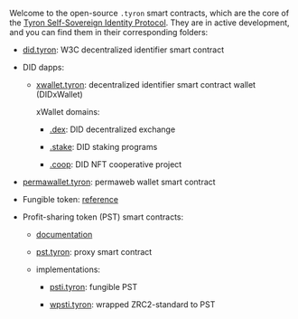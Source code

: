 Welcome to the open-source ```.tyron``` smart contracts, which are the core of the [Tyron Self-Sovereign Identity Protocol](https://www.ssiprotocol.com). They are in active development, and you can find them in their corresponding folders:

- [did.tyron](./DID/did.tyron.scilla): W3C decentralized identifier smart contract

- DID dapps:

    - [xwallet.tyron](./DID/DIDdapps/DIDxWallet/xwallet.tyron.scilla): decentralized identifier smart contract wallet (DIDxWallet)

        xWallet domains:

        - [.dex](./DID/DIDdapps/Dex/dex.tyron.scilla): DID decentralized exchange

        - [.stake](./DID/DIDdapps/Stake/stake.tyron.scilla): DID staking programs
            
        - [.coop](./DID/DIDdapps/Coop/coop.tyron.scilla): DID NFT cooperative project

- [permawallet.tyron](./PERMAWALLET/permawallet.tyron.js): permaweb wallet smart contract

- Fungible token: [reference](./FUNGIBLE_TOKEN/README.md)

- Profit-sharing token (PST) smart contracts:

    - [documentation](./PST/README.md) 

    - [pst.tyron](./PST/pst.tyron.scilla): proxy smart contract

    - implementations:
 
        - [psti.tyron](./PST/new-token/psti.tyron.scilla): fungible PST
 
        - [wpsti.tyron](./PST/wrapped-token/wpsti.tyron.scilla): wrapped ZRC2-standard to PST